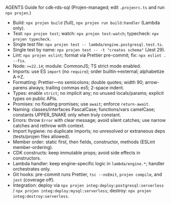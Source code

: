 AGENTS Guide for cdk-rds-sql (Projen-managed; edit `.projenrc.ts` and run `npx projen`.)

- Build: `npx projen build` (full), `npx projen run build:handler` (Lambda only).
- Test: `npx projen test`; watch: `npx projen test:watch`; typecheck: `npx projen typecheck`.
- Single test file: `npx projen test -- lambda/engine.postgresql.test.ts`.
- Single test by name: `npx projen test -- -t "creates schema"` (Jest 29).
- Lint: `npx projen eslint`; format via Prettier pre-commit; fix: `npx eslint . --fix`.
- Node: `>=22.14`; module: CommonJS; TS strict mode enabled.
- Imports: use ES `import` (no `require`); order builtin→external; alphabetize A→Z.
- Formatting: Prettier—no semicolons; double quotes; width 90; arrow-parens always; trailing commas es5; 2-space indent.
- Types: enable `strict`; no implicit any; no unused locals/params; explicit types on public APIs.
- Promises: no floating promises; use `await`; enforce `return-await`.
- Naming: classes/interfaces PascalCase; functions/vars camelCase; constants UPPER_SNAKE only when truly constant.
- Errors: throw `Error` with clear message; avoid silent catches; use narrow catches and rethrow with context.
- Import hygiene: no duplicate imports; no unresolved or extraneous deps (tests/projen files allowed).
- Member order: static first, then fields, constructor, methods (ESLint member-ordering).
- CDK constructs: keep immutable props; avoid side effects in constructors.
- Lambda handler: keep engine-specific logic in `lambda/engine.*`; handler orchestrates only.
- Git hooks: pre-commit runs Prettier, `tsc --noEmit`, `projen compile`, and `jest` (coverage off).
- Integration: deploy via `npx projen integ:deploy:postgresql:serverless` / `npx projen integ:deploy:mysql:serverless`; destroy: `npx projen integ:destroy:serverless`.
